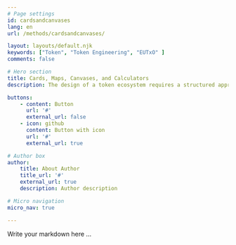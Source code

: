 ```yaml
---
# Page settings
id: cardsandcanvases
lang: en
url: /methods/cardsandcanvases/

layout: layouts/default.njk
keywords: ["Token", "Token Engineering", "EUTxO" ]
comments: false

# Hero section
title: Cards, Maps, Canvases, and Calculators
description: The design of a token ecosystem requires a structured approach to capture and analyze requirements. This is where tools like Cards, Wardley Maps, Canvases, and Calculators play a pivotal role in developing the vision, strategy, and mechanics of a token model.

buttons:
    - content: Button
      url: '#'
      external_url: false
    - icon: github
      content: Button with icon
      url: '#'
      external_url: true

# Author box
author:
    title: About Author
    title_url: '#'
    external_url: true
    description: Author description

# Micro navigation
micro_nav: true

---
```


Write your markdown here ...
